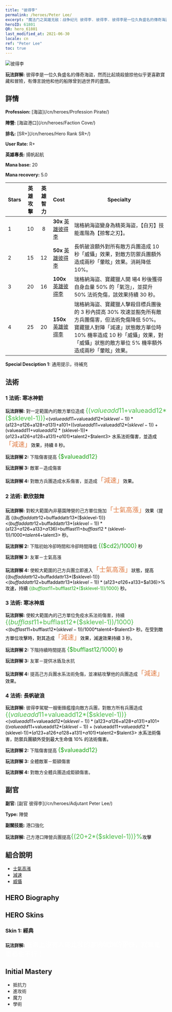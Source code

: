```yaml
---
title: "彼得李"
permalink: /heroes/Peter Lee/
excerpt: "魔法门之英雄无敌：战争纪元 彼得李. 彼得李. 彼得李是一位久負盛名的傳奇海盜，然而比起燒殺搶掠他似乎更喜歡寶藏和冒險，有傳言說他和他的船隊曾到過世界的盡頭。"
heroID: 61801
QR: hero_61801
last_modified_at: 2021-06-30
locale: cn
ref: "Peter Lee"
toc: true
---
```

  ![彼得李](/images/h/h_PeterLee.jpg)

 **玩法詳解:** 彼得李是一位久負盛名的傳奇海盜，然而比起燒殺搶掠他似乎更喜歡寶藏和冒險，有傳言說他和他的船隊曾到過世界的盡頭。
## 詳情
 **Profession:**  [海盜](/cn/heroes/Profession Pirate/)

 **陣營:** [海盜港口](/cn/heroes/Faction Cove/)

 **排名:** [SR+](/cn/heroes/Hero Rank SR+/)

 **User Rate:** R+

 **英雄專長:** 揚帆起航

 **Mana base:** 20

 **Mana recovery:** 5.0


  | Stars | 英雄攻擊 | 英雄智力 | Cost |     Specialty     |
  |---------|:---------------:|:---------------:|:--|--------------------|
  |    1    | 10 | 8 | **30x** [英雄彼得李](/cn/Items/her_397/) | 瑞格納海盜變身為精英海盜，【白刃】技能進階為【掠奪之刃】。 |
  |    2    | 15 | 12 | **50x** [英雄彼得李](/cn/Items/her_397/) | 長帆破浪額外對所有敵方兵團造成 10 秒「威懾」效果，對敵方防禦兵團額外造成兩秒「暈眩」效果。消耗降低 10%。 |
  |    3    | 20 | 16 | **100x** [英雄彼得李](/cn/Items/her_397/) | 瑞格納海盜、寶藏獵人開 場4 秒後獲得自身血量 50% 的「氣泡」，並提升 50% 法術免傷，該效果持續 30 秒。 |
  |    4    | 25 | 20 | **150x** [英雄彼得李](/cn/Items/her_397/) | 瑞格納海盜、寶藏獵人擊殺目標兵團後的 3 秒內提高 30% 攻速並豁免所有敵方兵團傷害，但法術免傷降低 50%。寶藏獵人對陣「減速」狀態敵方單位時 10% 機率造成 10 秒「威懾」效果，對「威懾」狀態的敵方單位 5% 機率額外造成兩秒「暈眩」效果。 |

 **Special Desciption 1:** 通用提示，待補充

## 法術
### 1 法術: 寒冰神箭
 **玩法詳解:** 對一定範圍內的敵方單位造成 <span style="color: #48b946;font-size:20px">{($valueadd11+$valueadd12*($sklevel-1))}</span><span style="color: black"><($valueadd11+$valueadd12*($sklevel-1))*($a123+$a126+$a128+$a131)+$a101+(($valueadd11+$valueadd12*($sklevel-1))+($valueadd11+$valueadd12*($sklevel-1))*($a123+$a126+$a128+$a131)+$a101)*$talent2+$talent3> 水系法術傷害，並造成<span style="color: #e07c44;font-size:20px">「減速」</span><span style="color: black">效果，持續 8 秒。

 **玩法詳解 2:** 下階傷害提高 <span style="color: #1ca216;font-size:18px">{$valueadd12}</span><span style="color: black">

 **玩法詳解 3:** 敵軍－造成傷害

 **玩法詳解 4:** 對敵方兵團造成水系傷害，並造成<span style="color: #e07c44;font-size:20px">「減速」</span><span style="color: black">效果。

### 2 法術: 歡欣鼓舞
 **玩法詳解:** 對較大範圍內非墓園陣營的己方單位施加<span style="color: #e07c44;font-size:20px">「士氣高漲」</span><span style="color: black">效果（提高 {($buffaddattr12+$buffaddattr13*($sklevel-1))}<($buffaddattr12+$buffaddattr13*($sklevel-1))*($a123+$a126+$a133+$a136)>% 攻速），持續 <span style="color: #48b946;font-size:20px">{($bufflast11+$bufflast12*($sklevel-1))/1000}</span><span style="color: black"><($bufflast11+$bufflast12*($sklevel-1))/1000*$talent4+$talent3> 秒。

 **玩法詳解 2:** 下階初始冷卻時間和冷卻時間降低 <span style="color: #1ca216;font-size:18px">{($cd2)/1000}</span><span style="color: black"> 秒

 **玩法詳解 3:** 友軍－士氣高漲

 **玩法詳解 4:** 使較大範圍的己方兵團立即進入<span style="color: #e07c44;font-size:20px">「士氣高漲」</span><span style="color: black">狀態，提高 {($buffaddattr12+$buffaddattr13*($sklevel-1))}<($buffaddattr12+$buffaddattr13*($sklevel-1))*($a123+$a126+$a133+$a136)>% 攻速，持續 <span style="color: #1ca216">{($bufflast11+$bufflast12*($sklevel-1))/1000}</span><span style="color: black"> 秒。

### 3 法術: 寒冰神盾
 **玩法詳解:** 使較大範圍內的己方單位免疫水系法術傷害，持續 <span style="color: #48b946;font-size:20px">{($bufflast11+$bufflast12*($sklevel-1))/1000}</span><span style="color: black"><($bufflast11+$bufflast12*($sklevel-1))/1000*$talent4+$talent3> 秒。在受到敵方單位攻擊時，對其造成<span style="color: #e07c44;font-size:20px">「減速」</span><span style="color: black">效果，減速效果持續 3 秒。

 **玩法詳解 2:** 下階持續時間提高 <span style="color: #1ca216;font-size:18px">{$bufflast12/1000}</span><span style="color: black"> 秒

 **玩法詳解 3:** 友軍－提供冰盾及水抗

 **玩法詳解 4:** 提高己方兵團水系法術免傷，並凍結攻擊他的兵團造成<span style="color: #e07c44;font-size:20px">「減速」</span><span style="color: black">效果。

### 4 法術: 長帆破浪
 **玩法詳解:** 彼得李駕駛一艘衝鋒艦撞向敵方兵團，對敵方所有兵團造成 <span style="color: #48b946;font-size:20px">{($valueadd11+$valueadd12*($sklevel-1))}</span><span style="color: black"><($valueadd11+$valueadd12*($sklevel-1))*($a123+$a126+$a128+$a131)+$a101+(($valueadd11+$valueadd12*($sklevel-1))+($valueadd11+$valueadd12*($sklevel-1))*($a123+$a126+$a128+$a131)+$a101)*$talent2+$talent3> 水系法術傷害，防禦兵團額外受到最大生命值 10% 的法術傷害。

 **玩法詳解 2:** 下階傷害提高 <span style="color: #1ca216;font-size:18px">{$valueadd12}</span><span style="color: black">

 **玩法詳解 3:** 全體敵軍－鉅額傷害

 **玩法詳解 4:** 對敵方全體兵團造成鉅額傷害。


## 副官

 **副官:**  [副官 彼得李](/cn/heroes/Adjutant Peter Lee/) 

 **Type:**  陣營 

 **副關技能:**  港口強化 

 **玩法詳解:** 己方港口陣營兵團提高<span style="color: #48b946;font-size:20px">{(20+2*($sklevel-1))}%</span><span style="color: black">攻擊

## 組合說明

* [士氣高漲](/cn/combination/士氣高漲/) 
* [減速](/cn/combination/減速/) 
* [威懾](/cn/combination/威懾/) 

## HERO Biography

## HERO Skins
### Skin 1: **經典**

 **玩法詳解:** <span style="color: #ffffff;font-size:20px">在海上沒有人能比我的渡鴉號跑的更快，就算是風暴也不行！</span>



## Initial Mastery
   - 抵抗力
   - 進攻術
   - 魔力
   - 學術
